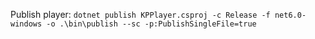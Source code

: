 Publish player:
`dotnet publish KPPlayer.csproj -c Release -f net6.0-windows -o .\bin\publish --sc -p:PublishSingleFile=true`
